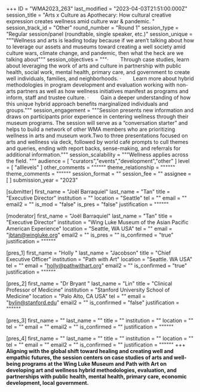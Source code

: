 +++
ID = "WMA2023_263"
last_modified = "2023-04-03T21:51:00.000Z"
session_title = "Arts x Culture as Apothecary: How cultural creative expression creates wellness amid culture war & pandemic. "
session_track_id = "Other"
round_number = "Round 1"
session_type = "Regular session/panel (roundtable, single speaker, etc.)"
session_unique = """Wellness and arts is leading today because if we aren’t talking about how to leverage our assets and museums toward creating a well society amid culture wars, climate change, and pandemic, then what the heck are we talking about"""
session_objectives = """·        Through case studies, learn about leveraging the work of arts and culture in partnership with public health, social work, mental health, primary care, and government to create well individuals, families, and neighborhoods. 
·        Learn more about hybrid methodologies in program development and evaluation working with non-arts partners as well as how wellness initiatives manifest as programs and inform, staff and trustee culture. 
·        Gain a deeper understanding of how this unique hybrid approach benefits marginalized individuals and groups."""
session_engagement = """Session presents new information and draws on participants prior experience in centering wellness through their museum programs. The session will serve as a “conversation starter” and helps to build a network of other WMA members who are prioritizing wellness in arts and museum work.Two to three presentations focused on arts and wellness via deck, followed by world café prompts to cull themes and queries, ending with report backs, sense-making, and referrals for additional information."""
session_scalability = """Wellness applies across the field. 
"""
audience = [ "curators","events","development","other" ]
level = [ "alllevels" ]
other_comments = """"""
theme_relationship = """"""
theme_comments = """"""
session_format = ""
session_fee = ""
assignee = [  ]
submission_year = "2023"

[submitter]
first_name = "Joël Barraquiel"
last_name = "Tan"
title = "Executive Director"
institution = ""
location = "Seattle"
tel = ""
email = ""
email2 = ""
is_mod = "false"
is_pres = "false"
justification = """"""

[moderator]
first_name = "Joël Barraquiel"
last_name = "Tan"
title = "Executive Director"
institution = "Wing Luke Museum of the Asian Pacific American Experience"
location = "Seattle, WA USA"
tel = ""
email = "jbtan@wingluke.org"
email2 = ""
is_pres = ""
is_confirmed = "true"
justification = """"""

[pres_1]
first_name = "Holly "
last_name = "Jacobson"
title = "Chief Executive Officer"
institution = "Path with Art"
location = "Seattle. WA USA"
tel = ""
email = "holly@pathwithart.org"
email2 = ""
is_confirmed = "true"
justification = """"""

[pres_2]
first_name = "Dr Bryant "
last_name = "Lin"
title = "Clinical Professor of Medicine"
institution = "Stanford University School of Medicine"
location = "Palo Alto, CA USA"
tel = ""
email = "bylin@stanford.edu"
email2 = ""
is_confirmed = "false"
justification = """"""

[pres_3]
first_name = ""
last_name = ""
title = ""
institution = ""
location = ""
tel = ""
email = ""
email2 = ""
is_confirmed = ""
justification = """"""

[pres_4]
first_name = ""
last_name = ""
title = ""
institution = ""
location = ""
tel = ""
email = ""
email2 = ""
is_confirmed = ""
justification = """"""
+++
**Aligning with the global shift toward healing and creating well and empathic futures, the session centers on case studies of arts and well-being programs at the Wing Luke Museum and Path with Art on developing art and wellness hybrid methodologies, evaluation, and partnerships with public health, mental health, primary care, economic development, local government.**
